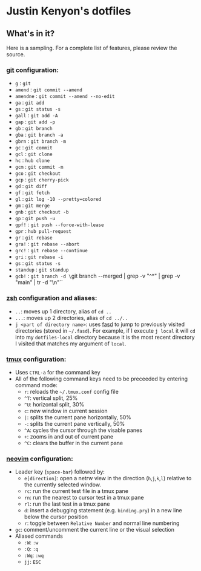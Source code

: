 Justin Kenyon's dotfiles
===============


What's in it?
-------------
Here is a sampling. For a complete list of features, please review the source.

### [git](http://git-scm.com/) configuration:
  - `g` : `git`
  - `amend` : `git commit --amend`
  - `amendne` : `git commit --amend --no-edit`
  - `ga` : `git add`
  - `gs` : `git status -s`
  - `gall` : `git add -A`
  - `gap` : `git add -p`
  - `gb` : `git branch`
  - `gba` : `git branch -a`
  - `gbrn` : `git branch -m`
  - `gc` : `git commit`
  - `gcl` : `git clone`
  - `hc` : `hub clone`
  - `gcm` : `git commit -m`
  - `gco` : `git checkout`
  - `gcp` : `git cherry-pick`
  - `gd` : `git diff`
  - `gf` : `git fetch`
  - `gl` : `git log -10 --pretty=colored`
  - `gm` : `git merge`
  - `gnb` : `git checkout -b`
  - `gp` : `git push -u`
  - `gpf!` : `git push --force-with-lease`
  - `gpr` : `hub pull-request`
  - `gr` : `git rebase`
  - `gra!` : `git rebase --abort`
  - `grc!` : `git rebase --continue`
  - `gri` : `git rebase -i`
  - `gs` : `git status -s`
  - `standup` : `git standup`
  - `gcb!` : `git branch -d \`git branch --merged | grep -v "^*" | grep -v "main" | tr -d "\n"\``

### [zsh](http://zsh.sourceforge.net/FAQ/zshfaq01.html) configuration and aliases:
  * `..`: moves up 1 directory, alias of `cd ..`
  * `...`: moves up 2 directories, alias of `cd ../..`
  * `j <part of directory name>`: uses [fasd](https://github.com/clvv/fasd) to
    jump to previously visited directories (stored in `~/.fasd`). For example,
    if I execute `j local` it will `cd` into my `dotfiles-local` directory
    because it is the most recent directory I visited that matches my argument
    of `local`.

### [tmux](http://tmux.sourceforge.net/) configuration:
  * Uses `CTRL-a` for the command key
  * All of the following command keys need to be preceeded by entering command
    mode:
    - `r`: reloads the `~/.tmux.conf` config file
    - `^T`: vertical split, 25%
    - `^U`: horizontal split, 30%
    - `c`: new window in current session
    - `|`: splits the current pane horizontally, 50%
    - `-`: splits the current pane vertically, 50%
    - `^A`: cycles the cursor through the visable panes
    - `+`: zooms in and out of current pane
    - `^C`: clears the buffer in the current pane

### [neovim](http://neovim.io/) configuration:
  * Leader key (`space-bar`) followed by:
    - `e[direction]`: open a netrw view in the direction (`h`,`j`,`k`,`l`)
    relative to the currently selected window.
    - `rc`: run the current test file in a tmux pane
    - `rn`: run the nearest to cursor test in a tmux pane
    - `rl`: run the last test in a tmux pane
    - `d`: insert a debugging statement (e.g. `binding.pry`) in a new line below the cursor position
    - `r`: toggle between `Relative Number` and normal line numbering
  * `gc`: comment/uncomment the current line or the visual selection
  * Aliased commands
    - `:W`: `:w`
    - `:Q`: `:q`
    - `:Wq`: `:wq`
    - `jj`: `ESC`
